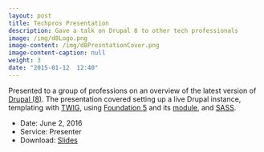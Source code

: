 ```yaml
---
layout: post
title: Techpros Presentation
description: Gave a talk on Drupal 8 to other tech professionals
image: /img/d8Logo.png
image-content: /img/d8PresntationCover.png
image-content-caption: null
weight: 3
date: "2015-01-12  12:40"
---
```



Presented to a group of professions on an overview of the latest version of <a href="https://www.drupal.org/8" target="_blank">Drupal (8)</a>. The presentation covered setting up a live Drupal instance, templating with <a href="http://twig.sensiolabs.org/" target="_blank">TWIG</a>, using <a href="http://foundation.zurb.com/" target="_blank">Foundation 5</a> and its <a href="https://www.drupal.org/project/zurb_foundation" target="_blank">module</a>, and <a href="http://sass-lang.com/" target="_blank">SASS</a>.


- Date: June 2, 2016
- Service: Presenter 
- Download: <a href="http://ndkline.com/presentation.pptx" target="_blank">Slides</a>

